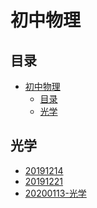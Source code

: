 # 初中物理

## 目录

<!-- @import "[TOC]" {cmd="toc" depthFrom=1 depthTo=6 orderedList=false} -->

<!-- code_chunk_output -->

- [初中物理](#初中物理)
  - [目录](#目录)
  - [光学](#光学)

<!-- /code_chunk_output -->

## 光学
* [20191214](./light/20191214.html)
* [20191221](./light/20191221.html)
* [20200113-光学](./light/20200113.html)